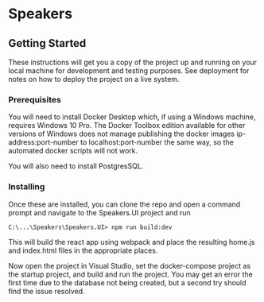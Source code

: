 # Speakers

## Getting Started

These instructions will get you a copy of the project up and running on your local machine for development and testing purposes. See deployment for notes on how to deploy the project on a live system.

### Prerequisites

You will need to install Docker Desktop which, if using a Windows machine, requires Windows 10 Pro. The Docker Toolbox edition available for other versions of Windows does not manage
publishing the docker images ip-address:port-number to localhost:port-number the same way, so the automated docker scripts will not work.

You will also need to install PostgresSQL.

### Installing

Once these are installed, you can clone the repo and open a command prompt and navigate to the Speakers.UI project and run 

```console
C:\...\Speakers\Speakers.UI> npm run build:dev
```

This will build the react app using webpack and place the resulting home.js and index.html files in the appropriate places.

Now open the project in Visual Studio, set the docker-compose project as the startup project, and build and run the project. You may get an error the first time due to the database not being created, but a second try should find the issue resolved.